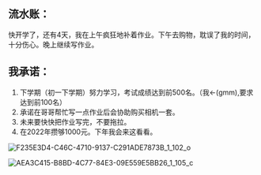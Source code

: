 ## 流水账：
快开学了，还有4天，我在上午疯狂地补着作业。下午去购物，耽误了我的时间，十分伤心。晚上继续写作业。

## 我承诺：
1. 下学期（初一下学期）努力学习，考试成绩达到前500名。（我<-(gmm),要求达到前100名）
2. 承诺在哥哥帮忙写一点作业后会协助购买相机一套。
3. 未来要快快把作业写完，不要拖拉。
4. 在2022年攒够1000元。下年我会来这看看。


![F235E3D4-C46C-4710-9137-C291ADE7873B_1_102_o](https://user-images.githubusercontent.com/78844030/153428014-eda7bfe8-00d0-4d33-9f1e-11beaf97feed.jpeg)

![AEA3C415-B8BD-4C77-84E3-09E559E5BB26_1_105_c](https://user-images.githubusercontent.com/78844030/153428474-a64045cb-1520-4356-90bb-d80daca0ebde.jpeg)
